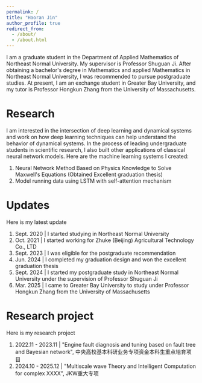 ```yaml
---
permalink: /
title: "Haoran Jin"
author_profile: true
redirect_from: 
  - /about/
  - /about.html
---
```


I am a graduate student in the Department of Applied Mathematics of Northeast Normal University. My supervisor is Professor Shuguan Ji. After obtaining a bachelor's degree in Mathematics and applied Mathematics in Northeast Normal University, I was recommended to pursue postgraduate studies. At present, I am an exchange student in Greater Bay University, and my tutor is Professor Hongkun Zhang from the University of Massachusetts.

Research
======
I am interested in the intersection of deep learning and dynamical systems and work on how deep learning techniques can help understand the behavior of dynamical systems. In the process of leading undergraduate students in scientific research, I also built other applications of classical neural network models. Here are the machine learning systems I created:

1. Neural Network Method Based on Physics Knowledge to Solve Maxwell's Equations (Obtained Excellent graduation thesis)
2. Model running data using LSTM with self-attention mechanism

Updates
======
Here is my latest update

1. Sept. 2020 | I started studying in Northeast Normal University
2. Oct.  2021 | I started working for Zhuke (Beijing) Agricultural Technology Co., LTD
3. Sept. 2023 | I was eligible for the postgraduate recommendation
4. Jun.  2024 | I completed my graduation design and won the excellent graduation thesis
5. Sept. 2024 | I started my postgraduate study in Northeast Normal University under the supervision of Professor Shuguan Ji
6. Mar.  2025 | I came to Greater Bay University to study under Professor Hongkun Zhang from the University of Massachusetts

Research project
======
Here is my research project

1. 2022.11 - 2023.11 | "Engine fault diagnosis and tuning based on fault tree and Bayesian network", 中央高校基本科研业务专项资金本科生重点培育项目
2. 2024.10 - 2025.12 | "Multiscale wave Theory and Intelligent Computation for complex XXXX", JKW重大专项




